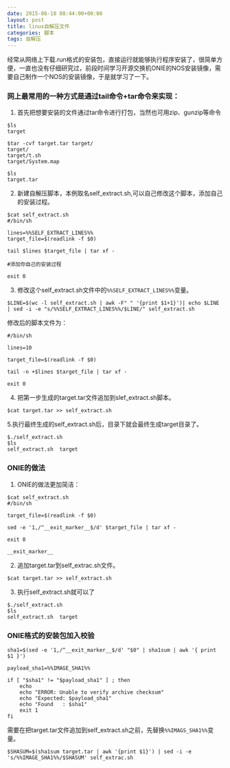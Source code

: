 ```yaml
---
date: 2015-06-18 08:44:00+00:00
layout: post
title: linux自解压文件
categories: 脚本
tags: 自解压
---
```


经常从网络上下载.run格式的安装包，直接运行就能够执行程序安装了，很简单方便，一直也没有仔细研究过，前段时间学习开源交换机ONIE的NOS安装镜像，需要自己制作一个NOS的安装镜像，于是就学习了一下。

### 网上最常用的一种方式是通过tail命令+tar命令来实现：

1. 首先把想要安装的文件通过tar命令进行打包，当然也可用zip、gunzip等命令

```
$ls
target

$tar -cvf target.tar target/
target/
target/t.sh
target/System.map

$ls
target.tar
```

2. 新建自解压脚本，本例取名self_extract.sh,可以自己修改这个脚本，添加自己的安装过程。

```
$cat self_extract.sh                                                                      
#/bin/sh

lines=%%SELF_EXTRACT_LINES%%
target_file=$(readlink -f $0)

tail $lines $target_file | tar xf -

#添加你自己的安装过程

exit 0
```

3. 修改这个self_extract.sh文件中的```%%SELF_EXTRACT_LINES%%```变量。

```
$LINE=$(wc -l self_extract.sh | awk -F" " '{print $1+1}')| echo $LINE | sed -i -e "s/%%SELF_EXTRACT_LINES%%/$LINE/" self_extract.sh
```
修改后的脚本文件为：
```
#/bin/sh

lines=10

target_file=$(readlink -f $0)

tail -n +$lines $target_file | tar xf -

exit 0

```

4. 把第一步生成的target.tar文件追加到slef_extract.sh脚本。

```
$cat target.tar >> self_extract.sh
```

5.执行最终生成的self_extract.sh后，目录下就会最终生成target目录了。

```
$./self_extract.sh 
$ls
self_extract.sh  target
```

### ONIE的做法
1. ONIE的做法更加简洁：

```
$cat self_extract.sh 
#/bin/sh

target_file=$(readlink -f $0)

sed -e '1,/^__exit_marker__$/d' $target_file | tar xf -

exit 0

__exit_marker__
```

2. 追加target.tar到self_extrac.sh文件。

```
$cat target.tar >> self_extract.sh
```

3. 执行self_extract.sh就可以了

```
$./self_extract.sh 
$ls
self_extract.sh  target
```

### ONIE格式的安装包加入校验

```
sha1=$(sed -e '1,/^__exit_marker__$/d' "$0" | sha1sum | awk '{ print $1 }')

payload_sha1=%%IMAGE_SHA1%%

if [ "$sha1" != "$payload_sha1" ] ; then
    echo
    echo "ERROR: Unable to verify archive checksum"
    echo "Expected: $payload_sha1"
    echo "Found   : $sha1"
    exit 1
fi
```

需要在把target.tar文件追加到self_extract.sh之前，先替换```%%IMAGS_SHA1%%```变量。

```
$SHASUM=$(sha1sum target.tar | awk '{print $1}') | sed -i -e 's/%%IMAGE_SHA1%%/$SHASUM' self_extrac.sh
```
